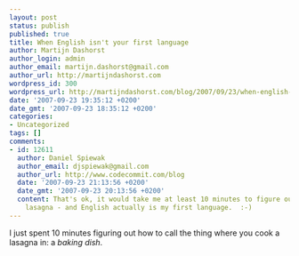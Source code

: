 ```yaml
---
layout: post
status: publish
published: true
title: When English isn't your first language
author: Martijn Dashorst
author_login: admin
author_email: martijn.dashorst@gmail.com
author_url: http://martijndashorst.com
wordpress_id: 300
wordpress_url: http://martijndashorst.com/blog/2007/09/23/when-english-isnt-your-first-language/
date: '2007-09-23 19:35:12 +0200'
date_gmt: '2007-09-23 18:35:12 +0200'
categories:
- Uncategorized
tags: []
comments:
- id: 12611
  author: Daniel Spiewak
  author_email: djspiewak@gmail.com
  author_url: http://www.codecommit.com/blog
  date: '2007-09-23 21:13:56 +0200'
  date_gmt: '2007-09-23 20:13:56 +0200'
  content: That's ok, it would take me at least 10 minutes to figure out how to *spell*
    lasagna - and English actually is my first language.  :-)
---
```

<p>I just spent 10 minutes figuring out how to call the thing where you cook a lasagna in: a <i>baking dish</i>.</p>
